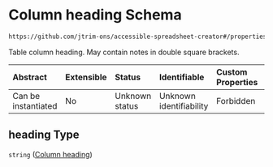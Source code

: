 # Column heading Schema

```txt
https://github.com/jtrim-ons/accessible-spreadsheet-creator#/properties/sheets/items/properties/columns/items/properties/heading
```

Table column heading. May contain notes in double square brackets.

| Abstract            | Extensible | Status         | Identifiable            | Custom Properties | Additional Properties | Access Restrictions | Defined In                                                               |
| :------------------ | :--------- | :------------- | :---------------------- | :---------------- | :-------------------- | :------------------ | :----------------------------------------------------------------------- |
| Can be instantiated | No         | Unknown status | Unknown identifiability | Forbidden         | Allowed               | none                | [ods-data.schema.json\*](../ods-data.schema.json "open original schema") |

## heading Type

`string` ([Column heading](ods-data-properties-sheets-sheet-properties-data-columns-data-column-properties-column-heading.md))
